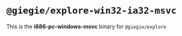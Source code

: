 # `@giegie/explore-win32-ia32-msvc`

This is the **i686-pc-windows-msvc** binary for `@giegie/explore`
